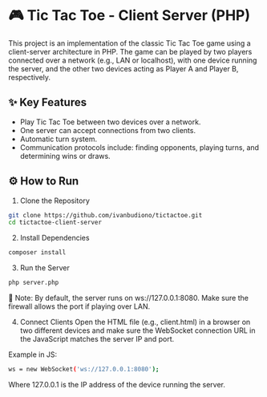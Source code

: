 # 🎮 Tic Tac Toe - Client Server (PHP)
This project is an implementation of the classic Tic Tac Toe game using a client-server architecture in PHP.
The game can be played by two players connected over a network (e.g., LAN or localhost), with one device running the server, and the other two devices acting as Player A and Player B, respectively.

## ✨ Key Features
- Play Tic Tac Toe between two devices over a network.
- One server can accept connections from two clients.
- Automatic turn system.
- Communication protocols include: finding opponents, playing turns, and determining wins or draws.

## ⚙️ How to Run
1. Clone the Repository
```bash
git clone https://github.com/ivanbudiono/tictactoe.git
cd tictactoe-client-server
```

2. Install Dependencies
```bash
composer install
```

3. Run the Server
```bash
php server.php
```
🧠 Note: By default, the server runs on ws://127.0.0.1:8080. Make sure the firewall allows the port if playing over LAN.

4. Connect Clients
Open the HTML file (e.g., client.html) in a browser on two different devices and make sure the WebSocket connection URL in the JavaScript matches the server IP and port.

Example in JS:
```bash
ws = new WebSocket('ws://127.0.0.1:8080');
```
Where 127.0.0.1 is the IP address of the device running the server.
